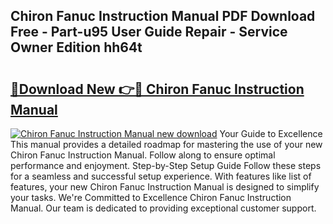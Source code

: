 ## Chiron Fanuc Instruction Manual PDF Download Free - Part-u95 User Guide Repair - Service Owner Edition hh64t

# <h2><a href="http://bc60528.oget.top/?id=Chiron+Fanuc+Instruction+Manual">🔗Download New 👉🔴 Chiron Fanuc Instruction Manual</a></h2>

[![Chiron Fanuc Instruction Manual new download](https://i.imgur.com/5g1atiW.png)](http://bc60528.oget.top/?id=Chiron+Fanuc+Instruction+Manual)
Your Guide to Excellence This manual provides a detailed roadmap for mastering the use of your new Chiron Fanuc Instruction Manual. Follow along to ensure optimal performance and enjoyment. Step-by-Step Setup Guide Follow these steps for a seamless and successful setup experience. With features like list of features, your new Chiron Fanuc Instruction Manual is designed to simplify your tasks. We're Committed to Excellence Chiron Fanuc Instruction Manual. Our team is dedicated to providing exceptional customer support.
